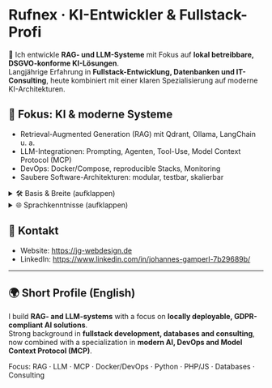 # Rufnex · KI-Entwickler & Fullstack-Profi

👋 Ich entwickle **RAG- und LLM-Systeme** mit Fokus auf **lokal betreibbare, DSGVO-konforme KI-Lösungen**.  
Langjährige Erfahrung in **Fullstack-Entwicklung, Datenbanken und IT-Consulting**, heute kombiniert mit einer klaren Spezialisierung auf moderne KI-Architekturen.

## 🔎 Fokus: KI & moderne Systeme
- Retrieval-Augmented Generation (RAG) mit Qdrant, Ollama, LangChain u. a.  
- LLM-Integrationen: Prompting, Agenten, Tool-Use, Model Context Protocol (MCP)  
- DevOps: Docker/Compose, reproducible Stacks, Monitoring  
- Saubere Software-Architekturen: modular, testbar, skalierbar  

<details>
<summary>🛠️ Basis & Breite (aufklappen)</summary>

- Fullstack: PHP (Laravel, Symfony, Joomla), JavaScript/TypeScript (Vue, Node)  
- Datenbanken: MySQL, MariaDB, PostgreSQL, Oracle  
- Python: Data, ML, KI-Workflows  
- Weitere Sprachen: C++, R, u. a.  
- Consulting: Architektur, Skalierung, digitale Strategien  

</details>

<details>
<summary>🌐 Sprachkenntnisse (aufklappen)</summary>

- Deutsch: Muttersprache  
- Englisch: fließend  
- Bairisch: fließend 😉  
- Italienisch & Französisch: Grundkenntnisse  

</details>

## 📌 Kontakt
- Website: https://jg-webdesign.de  
- LinkedIn: https://www.linkedin.com/in/johannes-gamperl-7b29689b/

---

## 🌍 Short Profile (English)

I build **RAG- and LLM-systems** with a focus on **locally deployable, GDPR-compliant AI solutions**.  
Strong background in **fullstack development, databases and consulting**, now combined with a specialization in **modern AI, DevOps and Model Context Protocol (MCP)**.

Focus: RAG · LLM · MCP · Docker/DevOps · Python · PHP/JS · Databases · Consulting  
